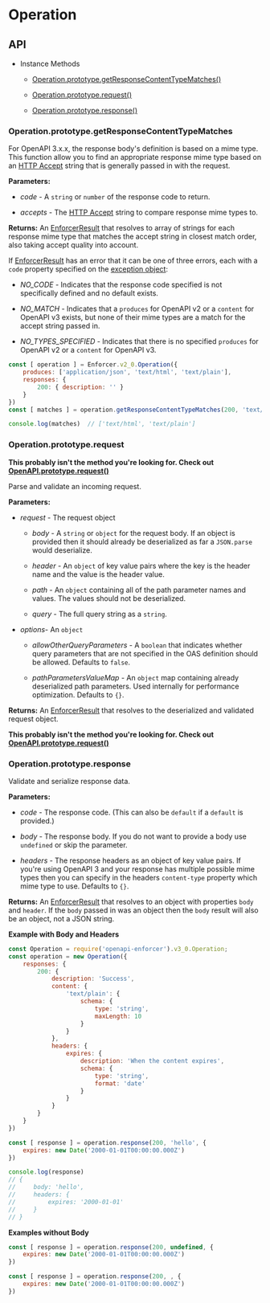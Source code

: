 # Operation

## API

- Instance Methods

    - [Operation.prototype.getResponseContentTypeMatches()](#operationprototypegetresponsecontenttypematches)

    - [Operation.prototype.request()](#operationprototyperequest)

    - [Operation.prototype.response()](#operationprototyperesponse)

### Operation.prototype.getResponseContentTypeMatches

For OpenAPI 3.x.x, the response body's definition is based on a mime type. This function allow you to find an appropriate response mime type based on an [HTTP Accept](https://developer.mozilla.org/en-US/docs/Web/HTTP/Headers/Accept) string that is generally passed in with the request.

**Parameters:**

- *code* - A `string` or `number` of the response code to return.

- *accepts* - The [HTTP Accept](https://developer.mozilla.org/en-US/docs/Web/HTTP/Headers/Accept) string to compare response mime types to.

**Returns:** An [EnforcerResult](../enforcer-result.md) that resolves to array of strings for each response mime type that matches the accept string in closest match order, also taking accept quality into account.

If [EnforcerResult](../enforcer-result.md) has an error that it can be one of three errors, each with a `code` property specified on the [exception object](../enforcer-exception.md):

- *NO_CODE* - Indicates that the response code specified is not specifically defined and no default exists.

- *NO_MATCH* - Indicates that a `produces` for OpenAPI v2 or a `content` for OpenAPI v3 exists, but none of their mime types are a match for the accept string passed in.

- *NO_TYPES_SPECIFIED* - Indicates that there is no specified `produces` for OpenAPI v2 or a `content` for OpenAPI v3.

```js
const [ operation ] = Enforcer.v2_0.Operation({
    produces: ['application/json', 'text/html', 'text/plain'],
    responses: {
        200: { description: '' }
    }
})
const [ matches ] = operation.getResponseContentTypeMatches(200, 'text/*')

console.log(matches)  // ['text/html', 'text/plain']
```

### Operation.prototype.request

**This probably isn't the method you're looking for. Check out [OpenAPI.prototype.request()](./openapi.md#openapiprototyperequest)**

Parse and validate an incoming request.

**Parameters:**

- *request* - The request object

  - *body* - A `string` or `object` for the request body. If an object is provided then it should already be deserialized as far a `JSON.parse` would deserialize.

  - *header* - An `object` of key value pairs where the key is the header name and the value is the header value.

  - *path* - An `object` containing all of the path parameter names and values. The values should not be deserialized.

  - *query* - The full query string as a `string`.

- *options*- An `object`

  - *allowOtherQueryParameters* - A `boolean` that indicates whether query parameters that are not specified in the OAS definition should be allowed. Defaults to `false`.

  - *pathParametersValueMap* - An `object` map containing already deserialized path parameters. Used internally for performance optimization. Defaults to `{}`.

**Returns:** An [EnforcerResult](../enforcer-result.md) that resolves to the deserialized and validated request object.

**This probably isn't the method you're looking for. Check out [OpenAPI.prototype.request()](./openapi.md#openapiprototyperequest)**

### Operation.prototype.response

Validate and serialize response data.

**Parameters:**

- *code* - The response code. (This can also be `default` if a `default` is provided.)

- *body* - The response body. If you do not want to provide a body use `undefined` or skip the parameter.

- *headers* - The response headers as an object of key value pairs. If you're using OpenAPI 3 and your response has multiple possible mime types then you can specify in the headers `content-type` property which mime type to use. Defaults to `{}`.

**Returns:** An [EnforcerResult](../enforcer-result.md) that resolves to an object with properties `body` and `header`. If the `body` passed in was an object then the `body` result will also be an object, not a JSON string.

**Example with Body and Headers**

```js
const Operation = require('openapi-enforcer').v3_0.Operation;
const operation = new Operation({
    responses: {
        200: {
            description: 'Success',
            content: {
                'text/plain': {
                    schema: {
                        type: 'string',
                        maxLength: 10
                    }
                }
            },
            headers: {
                expires: {
                    description: 'When the content expires',
                    schema: {
                        type: 'string',
                        format: 'date'
                    }
                }
            }
        }
    }
})

const [ response ] = operation.response(200, 'hello', {
    expires: new Date('2000-01-01T00:00:00.000Z')
})

console.log(response)
// {
//     body: 'hello',
//     headers: {
//         expires: '2000-01-01'
//     }
// }
```

**Examples without Body**

```js
const [ response ] = operation.response(200, undefined, {
    expires: new Date('2000-01-01T00:00:00.000Z')
})
```

```js
const [ response ] = operation.response(200, , {
    expires: new Date('2000-01-01T00:00:00.000Z')
})
```